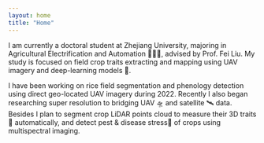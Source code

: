 ```yaml
---
layout: home
title: "Home"
---
```


I am currently a doctoral student at Zhejiang University, majoring in Agricultural Electrification and Automation 👨🏼‍🌾, advised by Prof. Fei Liu. My study is focused on field crop traits extracting and mapping using UAV imagery and deep-learning models 🤖. 

I have been working on rice field segmentation and phenology detection using direct geo-located UAV imagery during 2022. Recently I also began researching super resolution to bridging UAV 🛸 and satellite 🛰️ data. 
Besides I plan to segment crop LiDAR points cloud to measure their 3D traits📏 automatically, 
and detect pest & disease stress🤯 of crops using multispectral imaging. 

